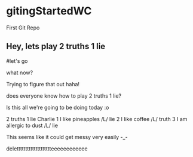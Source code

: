 # gitingStartedWC
First Git Repo

## Hey, lets play 2 truths 1 lie

#let's go


what now?

Trying to figure that out haha!

does everyone know how to play 2 truths 1 lie?

Is this all we're going to be doing today :o

<!-- it might seem simple but there's a lot to it -->




2 truths 1 lie Charlie 
1 I like pineapples /L/ lie <!-- guess lie -->
2 I like coffee /L/ truth
3 I am allergic to dust /L/ lie


This seems like it could get messy very easily -_-
<!-- very true -->



deletttttttttttttttttttteeeeeeeeeeee
